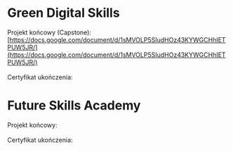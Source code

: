 # Green Digital Skills
Projekt końcowy (Capstone): [https://docs.google.com/document/d/1sMVOLP5SIudHOz43KYWGCHhIETPUW5JR/](https://docs.google.com/document/d/1sMVOLP5SIudHOz43KYWGCHhIETPUW5JR/)
<br><br>
Certyfikat ukończenia:
# Future Skills Academy
Projekt końcowy:
<br><br>
Certyfikat ukończenia:
